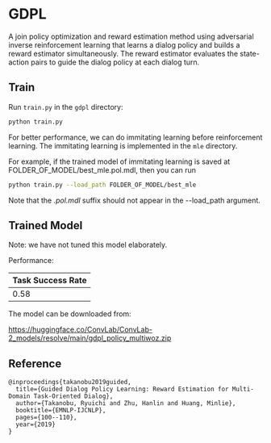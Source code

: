 # GDPL

A join policy optimization and reward estimation method using adversarial inverse reinforcement learning that learns a dialog policy and builds a reward estimator simultaneously. The reward estimator evaluates the state-action pairs to guide the dialog policy at each dialog turn.

## Train

Run `train.py` in the `gdpl` directory:

```bash
python train.py
```

For better performance, we can do immitating learning before reinforcement learning. The immitating learning is implemented in the `mle` directory.

For example, if the trained model of immitating learning is saved at FOLDER_OF_MODEL/best_mle.pol.mdl, then you can run

```bash
python train.py --load_path FOLDER_OF_MODEL/best_mle
```

Note that the *.pol.mdl* suffix should not appear in the --load_path argument.

## Trained Model

Note: we have not tuned this model elaborately.

Performance:

| Task Success Rate |
| ------------ |
| 0.58 |

The model can be downloaded from:

https://huggingface.co/ConvLab/ConvLab-2_models/resolve/main/gdpl_policy_multiwoz.zip

## Reference

```
@inproceedings{takanobu2019guided,
  title={Guided Dialog Policy Learning: Reward Estimation for Multi-Domain Task-Oriented Dialog},
  author={Takanobu, Ryuichi and Zhu, Hanlin and Huang, Minlie},
  booktitle={EMNLP-IJCNLP},
  pages={100--110},
  year={2019}
}
```
